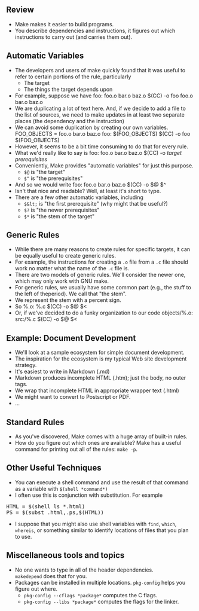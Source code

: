 Review
------

* Make makes it easier to build programs.
* You describe dependencies and instructions, it figures out which
  instructions to carry out (and carries them out).

Automatic Variables
-------------------

* The developers and users of make quickly found that it was useful
  to refer to certain portions of the rule, particularly
  + The target
  + The things the target depends upon
* For example, suppose we have
        foo: foo.o bar.o baz.o
                $(CC) -o foo foo.o bar.o baz.o
* We are duplicating a lot of text here.  And, if we decide to add
  a file to the list of sources, we need to make updates in at least
  two separate places (the dependency and the instruction)
* We can avoid some duplication by creating our own variables.
        FOO_OBJECTS = foo.o bar.o baz.o
        foo: $(FOO_OBJECTS)
                $(CC) -o foo $(FOO_OBJECTS)
* However, it seems to be a bit time consuming to do that for every rule.
* What we'd really like to say is
        foo: foo.o bar.o baz.o
                $(CC) -o *target* *prerequisites*
* Conveniently, Make provides "automatic variables" for just this
  purpose.
    * `$@` is "the target"
    * `$^` is "the prerequisites"
* And so we would write
        foo: foo.o bar.o baz.o
                $(CC) -o $@ $^
* Isn't that nice and readable?  Well, at least it's short to type.
* There are a few other automatic variables, including
  + `$&lt;` is "the first prerequisite" (why might that
    be useful?)
  + `$?` is "the newer prerequisites"
  + `$*` is "the stem of the target"

Generic Rules
-------------

* While there are many reasons to create rules for specific targets, it
  can be equally useful to create generic rules.
* For example, the instructions for creating a `.o` file from a `.c` file 
  should work no matter what the name of the `.c` file is.
* There are two models of generic rules.  We'll consider the newer one,
  which may only work with GNU make.
* For generic rules, we usually have some common part (e.g., the stuff to 
  the left of theperiod).  We call that "the stem".
* We represent the stem with a percent sign.
* So
        %.o: %.c
                $(CC) -o $@ $&lt;
* Or, if we've decided to do a funky organization to our code
        objects/%.o: src:/%.c
                $(CC) -o $@ $&lt;

Example: Document Development
-----------------------------

* We'll look at a sample ecosystem for simple document development.
* The inspiration for the ecosystem is my typical Web site development
  strategy.
* It's easiest to write in Markdown (.md)
* Markdown produces incomplete HTML (.htm); just the body, no outer tags.
* We wrap that incomplete HTML in appropriate wrapper text (.html)
* We might want to convert to Postscript or PDF.
* ...

Standard Rules
--------------

* As you've discovered, Make comes with a huge array of built-in rules.
* How do you figure out which ones are available?  Make has a useful
  command for printing out all of the rules: `make -p`.

Other Useful Techniques
-----------------------

* You can execute a shell command and use the result of that command
  as a variable with `$(shell *command*)`
* I often use this is conjunction with substitution.  For example
<pre>
HTML = $(shell ls *.html)
PS = $(subst .html,.ps,$(HTML))
</pre>
* I suppose that you might also use shell variables with `find`,
  `which`, `whereis`, or something similar to 
  identify locations of files that you plan to use.

Miscellaneous tools and topics
------------------------------

* No one wants to type in all of the header dependencies.  
  `makedepend` does that for you.
* Packages can be installed in multiple locations.
  `pkg-config` helps you figure out where.
  + `pkg-config --cflags *package*` computes the
    C flags.
  + `pkg-config --libs *package*` computes the flags
    for the linker.

